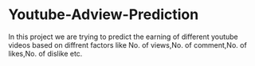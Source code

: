 # Youtube-Adview-Prediction
In this project we are trying to predict the earning of different youtube videos based on diffrent factors like No. of views,No. of comment,No. of likes,No. of dislike etc. 
